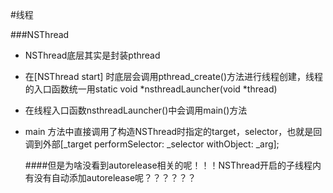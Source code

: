 #线程

###NSThread
* NSThread底层其实是封装pthread
* 在[NSThread start] 时底层会调用pthread_create()方法进行线程创建，线程的入口函数统一用static void *nsthreadLauncher(void *thread)
* 在线程入口函数nsthreadLauncher()中会调用main()方法
* main 方法中直接调用了构造NSThread时指定的target，selector，也就是回调到外部[_target performSelector: _selector withObject: _arg];

	####但是为啥没看到autorelease相关的呢！！！NSThread开启的子线程内有没有自动添加autorelease呢？？？？？？
